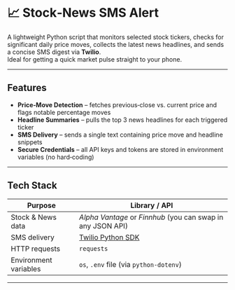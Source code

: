 # 📈 Stock‑News SMS Alert

A lightweight Python script that monitors selected stock tickers, checks for significant daily price moves, collects the latest news headlines, and sends a concise SMS digest via **Twilio**.  
Ideal for getting a quick market pulse straight to your phone.

---

## Features
* **Price‑Move Detection** – fetches previous‑close vs. current price and flags notable percentage moves  
* **Headline Summaries** – pulls the top 3 news headlines for each triggered ticker  
* **SMS Delivery** – sends a single text containing price move and headline snippets  
* **Secure Credentials** – all API keys and tokens are stored in environment variables (no hard‑coding)

---

## Tech Stack
| Purpose | Library / API |
|---------|---------------|
| Stock & News data | *Alpha Vantage* or *Finnhub* (you can swap in any JSON API) |
| SMS delivery | [Twilio Python SDK](https://www.twilio.com/) |
| HTTP requests | `requests` |
| Environment variables | `os`, `.env` file (via `python‑dotenv`) |

---

